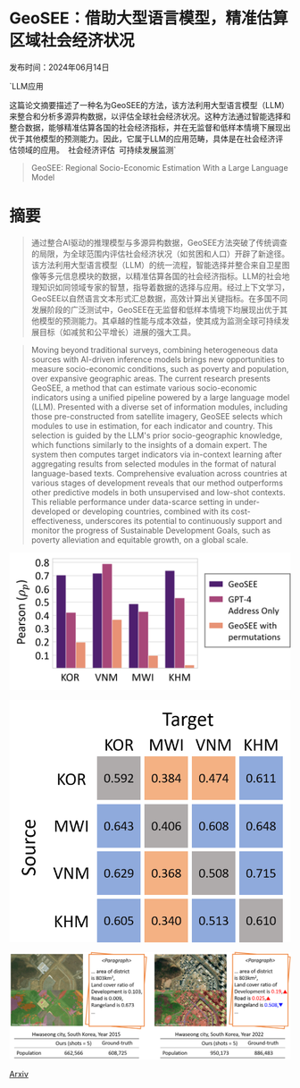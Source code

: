 # GeoSEE：借助大型语言模型，精准估算区域社会经济状况

发布时间：2024年06月14日

`LLM应用

这篇论文摘要描述了一种名为GeoSEE的方法，该方法利用大型语言模型（LLM）来整合和分析多源异构数据，以评估全球社会经济状况。这种方法通过智能选择和整合数据，能够精准估算各国的社会经济指标，并在无监督和低样本情境下展现出优于其他模型的预测能力。因此，它属于LLM的应用范畴，具体是在社会经济评估领域的应用。` `社会经济评估` `可持续发展监测`

> GeoSEE: Regional Socio-Economic Estimation With a Large Language Model

# 摘要

> 通过整合AI驱动的推理模型与多源异构数据，GeoSEE方法突破了传统调查的局限，为全球范围内评估社会经济状况（如贫困和人口）开辟了新途径。该方法利用大型语言模型（LLM）的统一流程，智能选择并整合来自卫星图像等多元信息模块的数据，以精准估算各国的社会经济指标。LLM的社会地理知识如同领域专家的智慧，指导着数据的选择与应用。经过上下文学习，GeoSEE以自然语言文本形式汇总数据，高效计算出关键指标。在多国不同发展阶段的广泛测试中，GeoSEE在无监督和低样本情境下均展现出优于其他模型的预测能力。其卓越的性能与成本效益，使其成为监测全球可持续发展目标（如减贫和公平增长）进展的强大工具。

> Moving beyond traditional surveys, combining heterogeneous data sources with AI-driven inference models brings new opportunities to measure socio-economic conditions, such as poverty and population, over expansive geographic areas. The current research presents GeoSEE, a method that can estimate various socio-economic indicators using a unified pipeline powered by a large language model (LLM). Presented with a diverse set of information modules, including those pre-constructed from satellite imagery, GeoSEE selects which modules to use in estimation, for each indicator and country. This selection is guided by the LLM's prior socio-geographic knowledge, which functions similarly to the insights of a domain expert. The system then computes target indicators via in-context learning after aggregating results from selected modules in the format of natural language-based texts. Comprehensive evaluation across countries at various stages of development reveals that our method outperforms other predictive models in both unsupervised and low-shot contexts. This reliable performance under data-scarce setting in under-developed or developing countries, combined with its cost-effectiveness, underscores its potential to continuously support and monitor the progress of Sustainable Development Goals, such as poverty alleviation and equitable growth, on a global scale.

![GeoSEE：借助大型语言模型，精准估算区域社会经济状况](../../../paper_images/2406.09799/discussion1_GeoSee.png)

![GeoSEE：借助大型语言模型，精准估算区域社会经济状况](../../../paper_images/2406.09799/discussion2.png)

![GeoSEE：借助大型语言模型，精准估算区域社会经济状况](../../../paper_images/2406.09799/Discussion3_citation_city.png)

[Arxiv](https://arxiv.org/abs/2406.09799)
